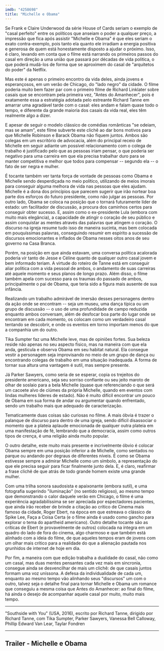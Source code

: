 ```yaml
---
imdb: "4258698"
title: "Michelle e Obama"
---
```


Se Frank e Claire Underwood da série House of Cards seriam o exemplo de "casal perfeito" entre os políticos que anseiam o poder a qualquer preço, a impressão que fica após assistir "Michelle e Obama" é que eles seriam o exato contra-exemplo, pois tanto ela quanto ele irradiam a energia positiva e generosa de quem está honestamente disposto a ajudar o próximo. Isso, é claro, levando em conta que o filme está narrando os primeiros passos do casal em direção a uma união que passará por décadas de vida política, o que poderá mudá-los de forma que se aproximem do casal de "arquitetos do poder" da Netflix.

Mas este é apenas o primeiro encontro da vida deles, ainda jovens e esperançosos, em um verão de Chicago, do "lado negro" da cidade. O filme poderia muito bem fazer par com o primeiro filme de Richard Linklater sobre casais que se encontram pela primeira vez, "Antes do Amanhecer", pois é exatamente essa a estratégia adotada pelo estreante Richard Tanne em amarrar uma agradável tarde com o casal: eles andam e falam quase todo o tempo, e diferente da grande maioria dos casais da vida real, eles têm realmente algo a dizer.

E apesar de seguir o modelo clássico de comédias românticas "se odeiam, mas se amam", este filme subverte este clichê ao dar bons motivos para que Michelle Robinson e Barack Obama não fiquem juntos. Ambos são colegas em um escritório de advocacia, além do principal receio de Michelle em seguir adiante um possível relacionamento com o colega de trabalho é justificado pelo que as pessoas iriam pensar, o que poderia ser negativo para uma carreira em que ela precisa trabalhar duro para se manter competitiva e melhor que todos para compensar -- segundo ela -- o fato de ser negra e mulher.

É tocante também ver tanta força de vontade de pessoas como Obama e Michelle sendo desperdiçada no meio político, utilizando de meios imorais para conseguir alguma melhora de vida nas pessoas que eles ajudam. Michelle é a dona dos princípios que parecem sugerir que irão nortear boa parte dos esforços do futuro presidente, como não julgar as pessoas. Por outro lado, Obama se coloca na posição que o tornará futuramente líder de estado: um facilitador de discussão, a procura dos caminhos certos para conseguir obter sucesso. E, assim como o ex-presidente Lula (embora com muito mais elegância), a capacidade de atingir o coração de seu público e assim conquistar as mentes através das palavras que atingem o coração. O discurso na igreja resume tudo isso de maneira sucinta, mas bem colocada em pouquíssimas palavras, conseguindo resumir em espírito a sucessão de discursos emocionantes e inflados de Obama nesses oitos anos de seu governo na Casa Branca.

Porém, na posição em que ainda estavam, uma conversa política acalorada poderia vir tanto de Jesse e Céline quanto de qualquer outro casal jovem e bem informado teriam. A virtude do roteiro de Tanne está em conseguir aliar política com a vida pessoal de ambos, o andamento de suas carreiras até aquele momento e seus planos de longo prazo. Além disso, o filme também apela com sucesso para os traumas do passado de ambos, principalmente o pai de Obama, que teria sido a figura mais ausente de sua infância.

Realizando um trabalho admirável de imersão desses personagens dentro da ação onde se encontram -- seja um museu, uma dança típica ou um grupo de discussão -- o uso de uma profundidade de campo reduzida enquanto ambos conversam, além de desfocar boa parte do lugar onde se encontram em cada momento, os colocam como um verdadeiro casal tentando se descobrir, e onde os eventos em torno importam menos do que a companhia um do outro.

Tika Sumpter faz uma Michelle leve, mas de opiniões fortes. Sua beleza reside não apenas no seu aspecto físico, mas na maneira com que ela anda, gesticula e observa Obama em seu habitat natural. Ela consegue vestir a personagem seja improvisando no meio de um grupo de dança ou encontrando colegas de trabalho em uma situação inadequada. A forma de tornar sua altura uma vantagem é sutil, mas sempre presente.

Já Parker Sawyers, como seria de se esperar, copia os trejeitos do presidente americano, seja seu sorriso confiante ou seu jeito maroto de olhar de soslaio para a bela Michelle (quase que referenciando o que será um cacoete alvo de ciúmes da própria Michelle, quando em eventos com lindas mulheres líderes de estado). Não é muito difícil encontrar um pouco de Obama em sua forma de andar ou argumentar quando enfrentado, sendo um trabalho mais que adequado de caracterização.

Tematicamente duas coisas são curiosas no filme. A mais óbvia é trazer o palanque de discurso para dentro de uma igreja, sendo difícil disassociar o momento que a plateia aplaude emocionada de qualquer outra plateia em uma manifestação de fé, lembrando que a democracia, assim como outros tipos de crença, é uma religião ainda muito popular.

O outro detalhe, este muito mais presente e incrivelmente óbvio é colocar Obama sempre em uma posição inferior a de Michelle, como sentados no parque ou andando por degraus de diferentes níveis. É como se Obama estivesse sempre a admirar Michelle como um símbolo, a representação do que ele precisa seguir para ficar finalmente junto dela. E, é claro, reafirmar a frase clichê de que atrás de todo grande homem existe uma grande mulher.

Com uma trilha sonora saudosista e apaixonante (embora sutil), e uma fotografia sugerindo "iluminação" (no sentido religioso), ao mesmo tempo que demonstrando o calor daquele verão em Chicago, o filme é uma experiência agradabilíssima se ser apreciada por espectadores pacientes, que ainda irão receber de brinde a citação ao crítico de Cinema mais famoso da cidade, Roger Ebert, na época em que estreava o clássico de Spike Lee, Faça a Coisa Certa (e o filme ainda é usado como gancho para explorar o tema do apartheid americano). Outro detalhe tocante são as críticas de Ebert (e provavelmente de outros) colocada na íntegra em um quadro do lado de fora do cinema, algo charmoso e que também está alinhado com a ideia do filme, de que aqueles tempos eram de jovens com um olhar mais crítico para a realidade do que a alienação pautada nos grunhidos de internet de hoje em dia.

Por fim, a maneira com que edição trabalha a dualidade do casal, não como um casal, mas duas mentes pensantes cada vez mais em sincronia, consegue ainda se desvencilhar de mais um clichê: de que casais juntos formam uma voz uníssona. A defesa da individualidade de cada um, enquanto ao mesmo tempo vão alinhando seus "discursos" um com o outro, talvez seja o detalhe final para tornar Michelle e Obama um romance que conseguiu a mesma coisa que Antes do Amanhecer: ao final do filme, há ainda o desejo de acompanhar aquele casal por muito, muito mais tempo.

<hr>"Southside with You" (USA, 2016), escrito por Richard Tanne, dirigido por Richard Tanne, com Tika Sumpter, Parker Sawyers, Vanessa Bell Calloway, Phillip Edward Van Lear, Taylar Fondren<hr>

<h2>Trailer - Michelle e Obama<h2>
